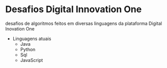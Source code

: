 # Desafios Digital Innovation One
desafios de algoritmos feitos em diversas linguagens da plataforma Digital Inovation One
- Linguagens atuais
  - Java
  - Python
  - Sql
  - JavaScript 
